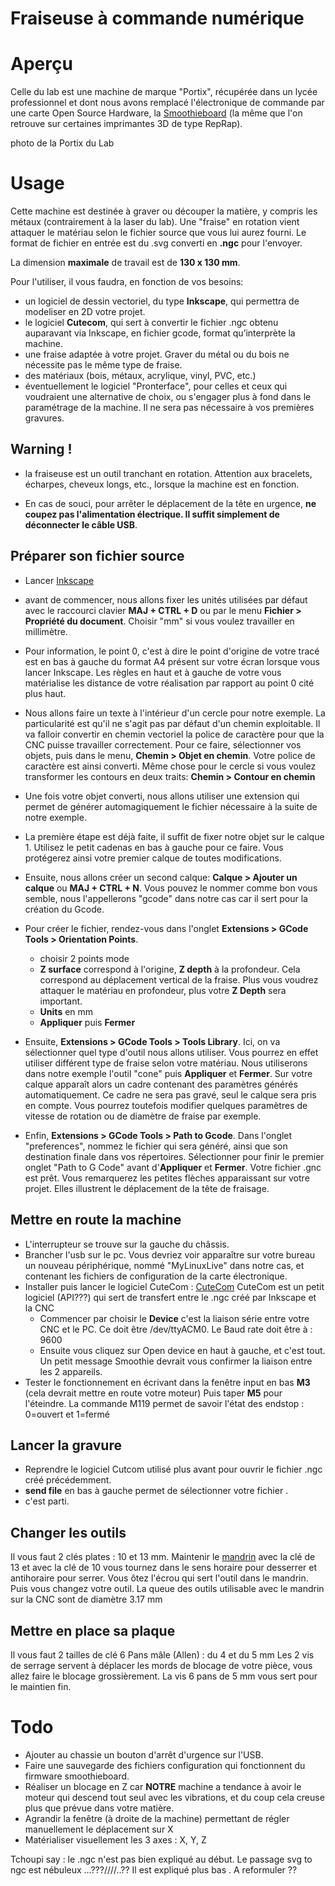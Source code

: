 # Fraiseuse à commande numérique

# Aperçu
Celle du lab est une machine de marque "Portix", récupérée dans un lycée professionnel et dont nous avons remplacé l'électronique de commande par une carte Open Source Hardware, la [Smoothieboard](http://smoothieware.org/smoothieboard) (la même que l'on retrouve sur certaines imprimantes 3D de type RepRap).


photo de la Portix du Lab

# Usage
Cette machine est destinée à graver ou découper la matière, y compris les métaux (contrairement à la laser du lab). Une "fraise" en rotation vient attaquer le matériau selon le fichier source que vous lui aurez fourni. Le format de fichier en entrée est du .svg converti en **.ngc** pour l'envoyer.

La dimension **maximale** de travail est de **130 x 130 mm**.

Pour l'utiliser, il vous faudra, en fonction de vos besoins:
- un logiciel de dessin vectoriel, du type **Inkscape**, qui permettra de modeliser en 2D votre projet.
- le logiciel **Cutecom**, qui sert à convertir le fichier .ngc obtenu auparavant via Inkscape, en fichier gcode, format qu’interprète la machine.
- une fraise adaptée à votre projet. Graver du métal ou du bois ne nécessite pas le même type de fraise.
- des matériaux (bois, métaux, acrylique, vinyl, PVC, etc.)
- éventuellement le logiciel "Pronterface", pour celles et ceux qui voudraient une alternative de choix, ou s'engager plus à fond dans le paramétrage de la machine. Il ne sera pas nécessaire à vos premières gravures.

## Warning !

- la fraiseuse est un outil tranchant en rotation. Attention aux bracelets, écharpes, cheveux longs, etc., lorsque la machine est en fonction.

- En cas de souci, pour arrêter le déplacement de la tête en urgence, **ne coupez pas l'alimentation électrique. 
Il suffit simplement de déconnecter le câble USB**.


## Préparer son fichier source
- Lancer [Inkscape](http://www.inkscape.org/fr/)
- avant de commencer, nous allons fixer les unités utilisées par défaut avec le raccourci clavier **MAJ + CTRL + D** ou par le menu **Fichier > Propriété du document**. Choisir "mm" si vous voulez travailler en millimètre.
- Pour information, le point 0, c'est à dire le point d'origine de votre tracé est en bas à gauche du format A4 présent sur votre écran lorsque vous lancer Inkscape. Les règles en haut et à gauche de votre vous matérialise les distance de votre réalisation par rapport au point 0 cité plus haut.

- Nous allons faire un texte à l'intérieur d'un cercle pour notre exemple. La particularité est qu'il ne s'agit pas par défaut d'un chemin exploitable. Il va falloir convertir en chemin vectoriel la police de caractère pour que la CNC puisse travailler correctement. Pour ce faire, sélectionner vos objets, puis dans le menu, **Chemin > Objet en chemin**. Votre police de caractère est ainsi converti. Même chose pour le cercle si vous voulez transformer les contours en deux traits: **Chemin > Contour en chemin**

- Une fois votre objet converti, nous allons utiliser une extension qui permet de générer automagiquement le fichier nécessaire à la suite de notre exemple.
- La première étape est déjà faite, il suffit de fixer notre objet sur le calque 1. Utilisez le petit cadenas en bas à gauche pour ce faire. Vous protégerez ainsi votre premier calque de toutes modifications.
- Ensuite, nous allons créer un second calque: **Calque > Ajouter un calque** ou **MAJ + CTRL + N**. Vous pouvez le nommer comme bon vous semble, nous l'appellerons "gcode" dans notre cas car il sert pour la création du Gcode.
- Pour créer le fichier, rendez-vous dans l'onglet **Extensions > GCode Tools > Orientation Points**.
  - choisir 2 points mode
  - **Z surface** correspond à l'origine, **Z depth** à la profondeur. Cela correspond au déplacement vertical de la fraise. Plus vous voudrez attaquer le matériau en profondeur, plus votre **Z Depth** sera important.
  - **Units** en mm
  - **Appliquer** puis **Fermer**

- Ensuite, **Extensions > GCode Tools > Tools Library**. Ici, on va sélectionner quel type d'outil nous allons utiliser. Vous pourrez en effet utiliser différent type de fraise selon votre matériau. Nous utiliserons dans notre exemple l'outil "cone" puis **Appliquer** et **Fermer**. Sur votre calque apparaît  alors un cadre contenant des paramètres générés automatiquement. Ce cadre ne sera pas gravé, seul le calque sera pris en compte. Vous pourrez toutefois modifier quelques paramètres de vitesse de rotation ou de diamètre de fraise par exemple.

- Enfin, **Extensions > GCode Tools > Path to Gcode**. Dans l'onglet "preferences", nommez le fichier qui sera généré, ainsi que son destination finale dans vos répertoires. Sélectionner pour finir le premier onglet "Path to G Code" avant d'**Appliquer** et **Fermer**. Votre fichier .gnc est prêt. Vous remarquerez les petites flèches apparaissant sur votre projet. Elles illustrent le déplacement de la tête de fraisage.

## Mettre en route la machine
- L'interrupteur se trouve sur la gauche du châssis.
- Brancher l'usb sur le pc. Vous devriez voir apparaître sur votre bureau un nouveau périphérique, nommé "MyLinuxLive" dans notre cas, et contenant les fichiers de configuration de la carte électronique.
- Installer puis lancer le logiciel CuteCom : [CuteCom](http://cutecom.sourceforge.net/)
CuteCom est un petit logiciel (API???) qui sert de transfert entre le .ngc créé par Inkscape et la CNC
    - Commencer par choisir le **Device** c'est la liaison série entre votre CNC et le PC.
Ce doit être /dev/ttyACM0. Le Baud rate doit être à : 9600
    - Ensuite vous cliquez sur Open device en haut à gauche, et c'est tout. Un petit message Smoothie devrait vous confirmer la liaison entre les 2 appareils.
- Tester le fonctionnement en écrivant dans la fenêtre input en bas **M3** (cela devrait mettre en route votre moteur) Puis taper **M5** pour l'éteindre. La commande M119 permet de savoir l'état des endstop : 0=ouvert et 1=fermé

## Lancer la gravure

- Reprendre le logiciel Cutcom utilisé plus avant pour ouvrir le fichier .ngc créé précédemment.
- **send file** en bas à gauche permet de sélectionner votre fichier .
- c'est parti.

## Changer les outils
Il vous faut 2 clés plates : 10 et 13 mm.
Maintenir le [mandrin](http://fr.wikipedia.org/wiki/Mandrin) avec la clé de 13 et avec la clé de 10 vous tournez dans le sens horaire pour desserrer et antihoraire pour serrer.
Vous ôtez l'écrou qui sert l'outil dans le mandrin.
Puis vous changez votre outil.
La queue des outils utilisable avec le mandrin sur la CNC sont de diamètre 3.17 mm

## Mettre en place sa plaque
Il vous faut 2 tailles de clé 6 Pans mâle (Allen) : du 4 et du 5 mm
Les 2 vis de serrage servent à déplacer les mords de blocage de votre pièce, vous allez faire le blocage grossièrement.
La vis 6 pans de 5 mm vous sert pour le maintien fin.




# Todo

- Ajouter au chassie un bouton d'arrêt d'urgence sur l'USB.
- Faire une sauvegarde des fichiers configuration qui fonctionnent du firmware smoothieboard.
- Réaliser un blocage en Z car **NOTRE** machine a tendance à avoir le moteur qui descend tout seul avec les vibrations, et du coup cela creuse plus que prévue dans votre matière.
- Agrandir la fenêtre (à droite de la machine) permettant de régler manuellement le déplacement sur X
- Matérialiser visuellement les 3 axes : X, Y, Z

Tchoupi say : le .ngc n'est pas bien expliqué au début.
Le passage svg to ngc est nébuleux ...???////..??
Il est expliqué plus bas . A reformuler ??
